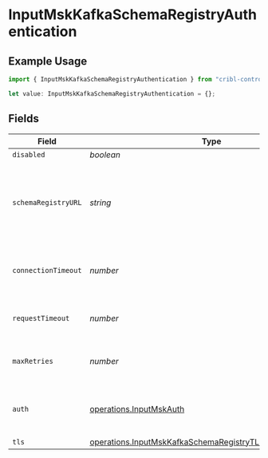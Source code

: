 # InputMskKafkaSchemaRegistryAuthentication

## Example Usage

```typescript
import { InputMskKafkaSchemaRegistryAuthentication } from "cribl-control-plane/models/operations";

let value: InputMskKafkaSchemaRegistryAuthentication = {};
```

## Fields

| Field                                                                                                                                      | Type                                                                                                                                       | Required                                                                                                                                   | Description                                                                                                                                |
| ------------------------------------------------------------------------------------------------------------------------------------------ | ------------------------------------------------------------------------------------------------------------------------------------------ | ------------------------------------------------------------------------------------------------------------------------------------------ | ------------------------------------------------------------------------------------------------------------------------------------------ |
| `disabled`                                                                                                                                 | *boolean*                                                                                                                                  | :heavy_minus_sign:                                                                                                                         | N/A                                                                                                                                        |
| `schemaRegistryURL`                                                                                                                        | *string*                                                                                                                                   | :heavy_minus_sign:                                                                                                                         | URL for accessing the Confluent Schema Registry. Example: http://localhost:8081. To connect over TLS, use https instead of http.           |
| `connectionTimeout`                                                                                                                        | *number*                                                                                                                                   | :heavy_minus_sign:                                                                                                                         | Maximum time to wait for a Schema Registry connection to complete successfully                                                             |
| `requestTimeout`                                                                                                                           | *number*                                                                                                                                   | :heavy_minus_sign:                                                                                                                         | Maximum time to wait for the Schema Registry to respond to a request                                                                       |
| `maxRetries`                                                                                                                               | *number*                                                                                                                                   | :heavy_minus_sign:                                                                                                                         | Maximum number of times to try fetching schemas from the Schema Registry                                                                   |
| `auth`                                                                                                                                     | [operations.InputMskAuth](../../models/operations/inputmskauth.md)                                                                         | :heavy_minus_sign:                                                                                                                         | Credentials to use when authenticating with the schema registry using basic HTTP authentication                                            |
| `tls`                                                                                                                                      | [operations.InputMskKafkaSchemaRegistryTLSSettingsClientSide](../../models/operations/inputmskkafkaschemaregistrytlssettingsclientside.md) | :heavy_minus_sign:                                                                                                                         | N/A                                                                                                                                        |
